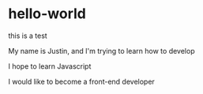 # hello-world
this is a test

My name is Justin, and I'm trying to learn how to develop

I hope to learn Javascript 

I would like to become a front-end developer
